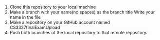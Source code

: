 1. Clone this repository to your local machine
2. Make a branch with your name(no spaces) as the branch title
	Write your name in the file
3. Make a repository on your GitHub account named CS3337finalExamUpload
4. Push both branches of the local repository to that remote repository.


